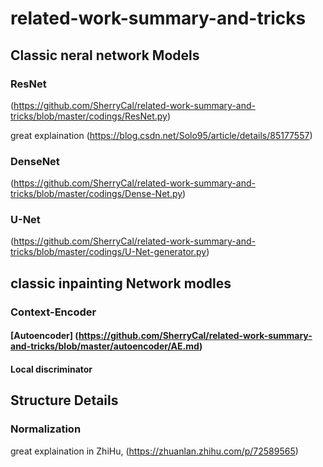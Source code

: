 # related-work-summary-and-tricks
## Classic neral network Models
### ResNet 
(https://github.com/SherryCal/related-work-summary-and-tricks/blob/master/codings/ResNet.py)

great explaination (https://blog.csdn.net/Solo95/article/details/85177557)
### DenseNet 
(https://github.com/SherryCal/related-work-summary-and-tricks/blob/master/codings/Dense-Net.py)
### U-Net 
(https://github.com/SherryCal/related-work-summary-and-tricks/blob/master/codings/U-Net-generator.py)

## classic inpainting Network modles
### Context-Encoder
#### [Autoencoder] (https://github.com/SherryCal/related-work-summary-and-tricks/blob/master/autoencoder/AE.md)
#### Local discriminator
## Structure Details
### Normalization
great explaination in ZhiHu, (https://zhuanlan.zhihu.com/p/72589565)

